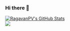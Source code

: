 ### Hi there 👋

<!--
**RagavanPV/RagavanPV** is a ✨ _special_ ✨ repository because its `README.md` (this file) appears on your GitHub profile.

Here are some ideas to get you started:

- 🔭 I’m currently working on ...
- 🌱 I’m currently learning ...
- 👯 I’m looking to collaborate on ...
- 🤔 I’m looking for help with ...
- 💬 Ask me about ...
- 📫 How to reach me: ...
- 😄 Pronouns: ...
- ⚡ Fun fact: ...
-->
<a href="https://github.com/RagavanPV">
  <img align="center" src="https://github-readme-stats.vercel.app/api?username=RagavanPV&show_icons=true&line_height=27&count_private=true&title_color=ffffff&text_color=c9cacc&icon_color=2bbc8a&bg_color=1d1f21" alt="RagavanPV's GitHub Stats" />
</a>

<br>
<a href="https://github.com/RagavanPV">
  <img align="center" src="https://github-readme-stats.vercel.app/api/top-langs/?username=RagavanPV&hide=java,html&title_color=ffffff&text_color=c9cacc&icon_color=2bbc8a&bg_color=1d1f21" />
</a>
